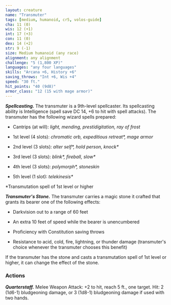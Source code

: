 ```yaml
---
layout: creature
name: "Transmuter"
tags: [medium, humanoid, cr5, volos-guide]
cha: 11 (0)
wis: 12 (+1)
int: 17 (+3)
con: 11 (0)
dex: 14 (+2)
str: 9 (-1)
size: Medium humanoid (any race)
alignment: any alignment
challenge: "5 (1,800 XP)"
languages: "any four languages"
skills: "Arcana +6, History +6"
saving_throws: "Int +6, Wis +4"
speed: "30 ft."
hit_points: "40 (9d8)"
armor_class: "12 (15 with mage armor)"
---
```


***Spellcasting.*** The transmuter is a 9th-level spellcaster. Its spellcasting ability is Intelligence (spell save DC 14, +6 to hit with spell attacks). The transmuter has the following wizard spells prepared:

* Cantrips (at will): <i>light, mending, prestidigitation, ray of frost</i>

* 1st level (4 slots): <i>chromatic orb, expeditious retreat\*, mage armor</i>

* 2nd level (3 slots): <i>alter self\*, hold person, knock\* </i>

* 3rd level (3 slots): <i>blink\*, fireball, slow\* </i>

* 4th level (3 slots): <i>polymorph\*, stoneskin</i>

* 5th level (1 slot): <i>telekinesis\* </i>

*Transmutation spell of 1st level or higher

***Transmuter's Stone.*** The transmuter carries a magic stone it crafted that grants its bearer one of the following effects:

* Darkvision out to a range of 60 feet

* An extra 10 feet of speed while the bearer is unencumbered

* Proficiency with Constitution saving throws

* Resistance to acid, cold, fire, lightning, or thunder damage (transmuter's choice whenever the transmuter chooses this benefit)

If the transmuter has the stone and casts a transmutation spell of 1st level or higher, it can change the effect of the stone.

### Actions

***Quarterstaff.*** Melee Weapon Attack: +2 to hit, reach 5 ft., one target. Hit: 2 (1d6-1) bludgeoning damage, or 3 (1d8-1) bludgeoning damage if used with two hands.

